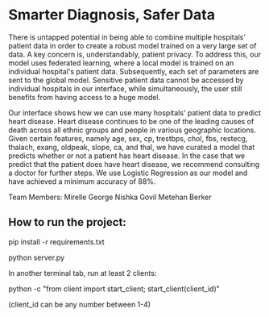 # Smarter Diagnosis, Safer Data

There is untapped potential in being able to combine multiple hospitals' patient data in order to create a robust model trained on a very large set of data. A key concern is, understandably, patient privacy. To address this, our model uses federated learning, where a local model is trained on an individual hospital's patient data. Subsequently, each set of parameters are sent to the global model. Sensitive patient data cannot be accessed by individual hospitals in our interface, while simultaneously, the user still benefits from having access to a huge model. 

Our interface shows how we can use many hospitals' patient data to predict heart disease. Heart disease continues to be one of the leading causes of death across all ethnic groups and people in various geographic locations. Given certain features, namely age, sex, cp, trestbps, chol, fbs, restecg, thalach, exang, oldpeak, slope, ca, and thal, we have curated a model that predicts whether or not a patient has heart disease. In the case that we predict that the patient does have heart disease, we recommend consulting a doctor for further steps. We use Logistic Regression as our model and have achieved a minimum accuracy of 88%. 


Team Members:
Mirelle George
Nishka Govil
Metehan Berker

## How to run the project:

pip install -r requirements.txt

python server.py

In another terminal tab, run at least 2 clients:

python -c "from client import start_client; start_client(client_id)" 

(client_id can be any number between 1-4)
